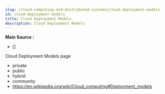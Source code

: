 ```yaml
---
slug: /cloud-computing-and-distributed-systems/cloud-deployment-models
id: cloud-deployment-models
title: Cloud Deployment Models
description: Cloud Deployment Models
---
```


**Main Source :**

- []

Cloud Deployment Models page

- private
- public
- hybrid
- community
- https://en.wikipedia.org/wiki/Cloud_computing#Deployment_models

